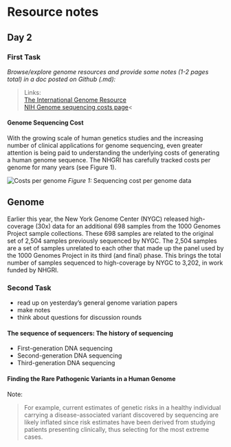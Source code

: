 # Resource notes

## Day 2

### First Task
*Browse/explore genome resources and provide some notes (1-2 pages total) in a doc posted on Github (.md):*

>Links:<br/>
[The International Genome Resource](https://www.internationalgenome.org/)<br/>
[NIH Genome sequencing costs page](https://www.genome.gov/about-genomics/fact-sheets/Sequencing-Human-Genome-cost)<

#### Genome Sequencing Cost

With the growing scale of human genetics studies and the increasing number of clinical applications for genome sequencing, even greater attention is being paid to understanding the underlying costs of generating a human genome sequence. The NHGRI has carefully tracked costs per genome for many years (see Figure 1).

![Costs per genome](https://www.genome.gov/sites/default/files/inline-images/NHGRISequencing_Cost_per_Genome_Aug2020.jpg)
*Figure 1:* Sequencing cost per genome data

## Genome
Earlier this year, the New York Genome Center (NYGC) released high-coverage (30x) data for an additional 698 samples from the 1000 Genomes Project sample collections. These 698 samples are related to the original set of 2,504 samples previously sequenced by NYGC. The 2,504 samples are a set of samples unrelated to each other that made up the panel used by the 1000 Genomes Project in its third (and final) phase. This brings the total number of samples sequenced to high-coverage by NYGC to 3,202, in work funded by NHGRI.

### Second Task

* read up on yesterday’s general genome variation papers
* make notes
* think about questions for discussion rounds

#### The sequence of sequencers: The history of sequencing
* First-generation DNA sequencing
* Second-generation DNA sequencing
* Third-generation DNA sequencing

#### Finding the Rare Pathogenic Variants in a Human Genome

Note:

>For example, current estimates of genetic risks in a healthy individual carrying a disease-associated variant discovered by sequencing are likely inflated since risk estimates have been derived from studying patients presenting clinically, thus selecting for the most extreme cases.
